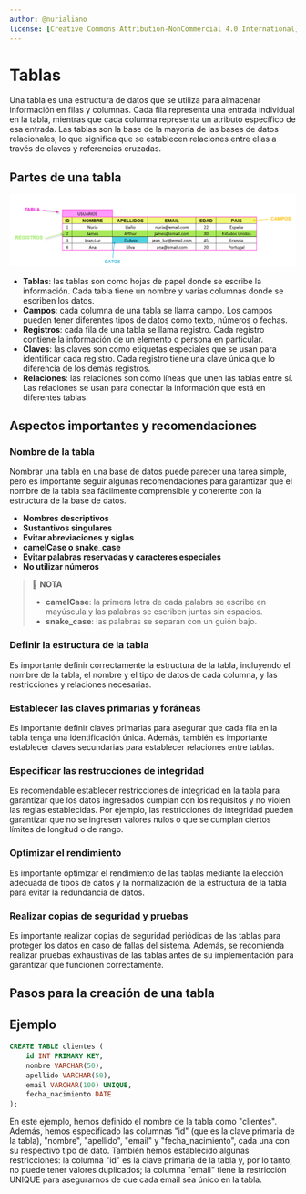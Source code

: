 ```yaml
---
author: @nurialiano
license: [Creative Commons Attribution-NonCommercial 4.0 International](https://creativecommons.org/licenses/by-nc/4.0/legalcode)
---
```


# Tablas

Una tabla es una estructura de datos que se utiliza para almacenar información en filas y columnas. Cada fila representa una entrada individual en la tabla, mientras que cada columna representa un atributo específico de esa entrada. Las tablas son la base de la mayoría de las bases de datos relacionales, lo que significa que se establecen relaciones entre ellas a través de claves y referencias cruzadas.

## Partes de una tabla

![partes de una tabla](img/partes-tablas.png)

- **Tablas**: las tablas son como hojas de papel donde se escribe la información. Cada tabla tiene un nombre y varias columnas donde se escriben los datos.
- **Campos**: cada columna de una tabla se llama campo. Los campos pueden tener diferentes tipos de datos como texto, números o fechas.
- **Registros**: cada fila de una tabla se llama registro. Cada registro contiene la información de un elemento o persona en particular.
- **Claves**: las claves son como etiquetas especiales que se usan para identificar cada registro. Cada registro tiene una clave única que lo diferencia de los demás registros.
- **Relaciones**: las relaciones son como líneas que unen las tablas entre sí. Las relaciones se usan para conectar la información que está en diferentes tablas.

## Aspectos importantes y recomendaciones

### Nombre de la tabla

Nombrar una tabla en una base de datos puede parecer una tarea simple, pero es importante seguir algunas recomendaciones para garantizar que el nombre de la tabla sea fácilmente comprensible y coherente con la estructura de la base de datos.

- **Nombres descriptivos**
- **Sustantivos singulares**
- **Evitar abreviaciones y siglas**
- **camelCase o snake_case**
- **Evitar palabras reservadas y caracteres especiales**
- **No utilizar números**

>:pencil: **NOTA**
>
> - **camelCase**: la primera letra de cada palabra se escribe en mayúscula y las palabras se escriben juntas sin espacios.
> - **snake_case**: las palabras se separan con un guión bajo.

### Definir la estructura de la tabla

Es importante definir correctamente la estructura de la tabla, incluyendo el nombre de la tabla, el nombre y el tipo de datos de cada columna, y las restricciones y relaciones necesarias.

### Establecer las claves primarias y foráneas

Es importante definir claves primarias para asegurar que cada fila en la tabla tenga una identificación única. Además, también es importante establecer claves secundarias para establecer relaciones entre tablas.

### Especificar las restrucciones de integridad

Es recomendable establecer restricciones de integridad en la tabla para garantizar que los datos ingresados cumplan con los requisitos y no violen las reglas establecidas. Por ejemplo, las restricciones de integridad pueden garantizar que no se ingresen valores nulos o que se cumplan ciertos límites de longitud o de rango.

### Optimizar el rendimiento

Es importante optimizar el rendimiento de las tablas mediante la elección adecuada de tipos de datos y la normalización de la estructura de la tabla para evitar la redundancia de datos.

### Realizar copias de seguridad y pruebas

Es importante realizar copias de seguridad periódicas de las tablas para proteger los datos en caso de fallas del sistema. Además, se recomienda realizar pruebas exhaustivas de las tablas antes de su implementación para garantizar que funcionen correctamente.

## Pasos para la creación de una tabla

## Ejemplo

~~~sql
CREATE TABLE clientes (
    id INT PRIMARY KEY,
    nombre VARCHAR(50),
    apellido VARCHAR(50),
    email VARCHAR(100) UNIQUE,
    fecha_nacimiento DATE
);
~~~

En este ejemplo, hemos definido el nombre de la tabla como "clientes". Además, hemos especificado las columnas "id" (que es la clave primaria de la tabla), "nombre", "apellido", "email" y "fecha_nacimiento", cada una con su respectivo tipo de dato.
También hemos establecido algunas restricciones: la columna "id" es la clave primaria de la tabla y, por lo tanto, no puede tener valores duplicados; la columna "email" tiene la restricción UNIQUE para asegurarnos de que cada email sea único en la tabla.
